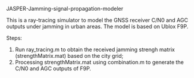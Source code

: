 JASPER-Jamming-signal-propagation-modeler

This is a ray-tracing simulator to model the GNSS receiver C/N0 and AGC outputs under jamming in urban areas. The model is based on Ublox F9P.

Steps:
1. Run ray_tracing.m to obtain the received jamming strengh matrix (strengthMatrix.mat) based on the city grid;
2. Processing strengthMatrix.mat using combination.m to generate the C/N0 and AGC outputs of F9P.
